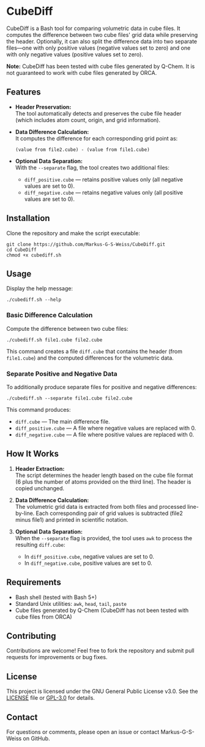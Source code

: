 # CubeDiff

CubeDiff is a Bash tool for comparing volumetric data in cube files. It computes the difference between two cube files' grid data while preserving the header. Optionally, it can also split the difference data into two separate files—one with only positive values (negative values set to zero) and one with only negative values (positive values set to zero).

**Note:** CubeDiff has been tested with cube files generated by Q-Chem. It is not guaranteed to work with cube files generated by ORCA.

## Features

- **Header Preservation:**  
  The tool automatically detects and preserves the cube file header (which includes atom count, origin, and grid information).

- **Data Difference Calculation:**  
  It computes the difference for each corresponding grid point as:

  ```
  (value from file2.cube) - (value from file1.cube)
  ```

- **Optional Data Separation:**  
  With the `--separate` flag, the tool creates two additional files:
  - `diff_positive.cube` — retains positive values only (all negative values are set to 0).
  - `diff_negative.cube` — retains negative values only (all positive values are set to 0).

## Installation

Clone the repository and make the script executable:

```
git clone https://github.com/Markus-G-S-Weiss/CubeDiff.git
cd CubeDiff
chmod +x cubediff.sh
```

## Usage

Display the help message:

```
./cubediff.sh --help
```

### Basic Difference Calculation

Compute the difference between two cube files:

```
./cubediff.sh file1.cube file2.cube
```

This command creates a file `diff.cube` that contains the header (from `file1.cube`) and the computed differences for the volumetric data.

### Separate Positive and Negative Data

To additionally produce separate files for positive and negative differences:

```
./cubediff.sh --separate file1.cube file2.cube
```

This command produces:
- `diff.cube` — The main difference file.
- `diff_positive.cube` — A file where negative values are replaced with 0.
- `diff_negative.cube` — A file where positive values are replaced with 0.

## How It Works

1. **Header Extraction:**  
   The script determines the header length based on the cube file format (6 plus the number of atoms provided on the third line). The header is copied unchanged.

2. **Data Difference Calculation:**  
   The volumetric grid data is extracted from both files and processed line-by-line. Each corresponding pair of grid values is subtracted (file2 minus file1) and printed in scientific notation.

3. **Optional Data Separation:**  
   When the `--separate` flag is provided, the tool uses `awk` to process the resulting `diff.cube`:
   - In `diff_positive.cube`, negative values are set to 0.
   - In `diff_negative.cube`, positive values are set to 0.

## Requirements

- Bash shell (tested with Bash 5+)
- Standard Unix utilities: `awk`, `head`, `tail`, `paste`
- Cube files generated by Q-Chem (CubeDiff has not been tested with cube files from ORCA)

## Contributing

Contributions are welcome! Feel free to fork the repository and submit pull requests for improvements or bug fixes.

## License

This project is licensed under the GNU General Public License v3.0. See the [LICENSE](LICENSE) file or [GPL-3.0](https://www.gnu.org/licenses/gpl-3.0.en.html) for details.

## Contact

For questions or comments, please open an issue or contact Markus-G-S-Weiss on GitHub.

